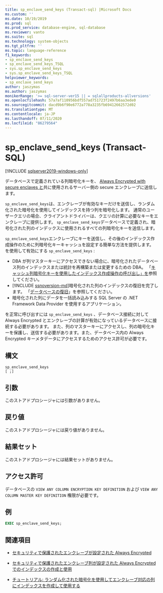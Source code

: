 ```yaml
---
title: sp_enclave_send_keys (Transact-sql) |Microsoft Docs
ms.custom: ''
ms.date: 10/19/2019
ms.prod: sql
ms.prod_service: database-engine, sql-database
ms.reviewer: vanto
ms.suite: sql
ms.technology: system-objects
ms.tgt_pltfrm: ''
ms.topic: language-reference
f1_keywords:
- sp_enclave_send_keys
- sp_enclave_send_keys_TSQL
- sys.sp_enclave_send_keys
- sys.sp_enclave_send_keys_TSQL
helpviewer_keywords:
- sp_enclave_send_keys
author: jaszymas
ms.author: jaszymas
monikerRange: '>= sql-server-ver15 || = sqlallproducts-allversions'
ms.openlocfilehash: 57a7af110956bdf557ad751723f2497b6aa3ede0
ms.sourcegitcommit: dacd9b6f90e6772a778a3235fb69412662572d02
ms.translationtype: MT
ms.contentlocale: ja-JP
ms.lasthandoff: 07/11/2020
ms.locfileid: "86279564"
---
```

# <a name="sp_enclave_send_keys-transact-sql"></a>sp_enclave_send_keys (Transact-SQL)
[!INCLUDE [sqlserver2019-windows-only](../../includes/applies-to-version/sqlserver2019-windows-only.md)]

データベースで定義されている列暗号化キーを、 [Always Encrypted with secure enclaves と](../security/encryption/always-encrypted-enclaves.md)共に使用されるサーバー側の secure エンクレーブに送信します。

`sp_enclave_send_keys`は、エンクレーブが有効なキーだけを送信し、ランダム化された暗号化を使用してインデックスを持つ列を暗号化します。 通常のユーザークエリの場合、クライアントドライバーは、クエリの計算に必要なキーをエンクレーブに提供します。 `sp_enclave_send_keys`データベースで定義され、暗号化された列のインデックスに使用されるすべての列暗号化キーを送信します。 

`sp_enclave_send_keys`エンクレーブにキーを送信し、その後のインデックス作成操作のために列暗号化キーキャッシュを設定する簡単な方法を提供します。 を使用して有効にする `sp_enclave_send_keys` :
- DBA が列マスターキーにアクセスできない場合に、暗号化されたデータベース列のインデックスまたは統計を再構築または変更するための DBA。 「[キャッシュ列暗号化キーを使用したインデックス作成操作の呼び出し」を](../security/encryption/always-encrypted-enclaves-create-use-indexes.md#invoke-indexing-operations-using-cached-column-encryption-keys)参照してください。
- [!INCLUDE [ssnoversion-md](../../includes/ssnoversion-md.md)]暗号化された列のインデックスの復旧を完了します。 「[データベースの復旧](../security/encryption/always-encrypted-enclaves.md#database-recovery)」を参照してください。
- 暗号化された列にデータを一括読み込みする SQL Server の .NET Framework Data Provider を使用するアプリケーション。

を正常に呼び出すには `sp_enclave_send_keys` 、データベース接続に対して Always Encrypted とエンクレーブの計算が有効になっているデータベースに接続する必要があります。 また、列のマスターキーにアクセスし、列の暗号化キーを保護し、送信する必要があります。また、データベース内の Always Encrypted キーメタデータにアクセスするためのアクセス許可が必要です。 

## <a name="syntax"></a>構文  
  
```
sp_enclave_send_keys
[ ;]  
```

## <a name="arguments"></a>引数

このストアドプロシージャには引数がありません。

## <a name="return-value"></a>戻り値

このストアドプロシージャには戻り値がありません。
  
## <a name="result-sets"></a>結果セット

このストアドプロシージャには結果セットがありません。
  
## <a name="permissions"></a>アクセス許可

 データベースの `VIEW ANY COLUMN ENCRYPTION KEY DEFINITION` および `VIEW ANY COLUMN MASTER KEY DEFINITION` 権限が必要です。  
  
## <a name="examples"></a>例  
  
```sql
EXEC sp_enclave_send_keys;  
```

## <a name="see-also"></a>関連項目
- [セキュリティで保護されたエンクレーブが設定された Always Encrypted](../security/encryption/always-encrypted-enclaves.md) 
 
- [セキュリティで保護されたエンクレーブ列が設定された Always Encrypted でのインデックスの作成と使用](../security/encryption/always-encrypted-enclaves-create-use-indexes.md)

- [チュートリアル: ランダム化された暗号化を使用してエンクレーブ対応の列にインデックスを作成して使用する](../security/tutorial-creating-using-indexes-on-enclave-enabled-columns-using-randomized-encryption.md)
